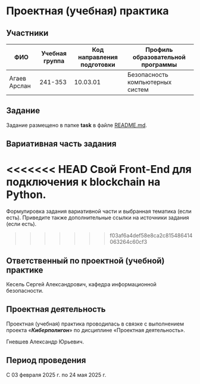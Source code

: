 # Проектная (учебная) практика

## Участники

| ФИО | Учебная группа | Код направления подготовки | Профиль образовательной программы |
|-|-|-|-|
| Агаев Арслан | 241-353 | 10.03.01 | Безопасность компьютерных систем |


## Задание

Задание размещено в папке **task** в файле [README.md](task/README.md).

## Вариативная часть задания

<<<<<<< HEAD
Свой Front-End для подключения к blockchain на Python.
=======
Формулировка задания вариативной части и выбранная тематика (если есть). Приведите также дополнительные ссылки на источники задания (если есть).
>>>>>>> f03af6a4def58e8ca2c815486414063264c60cf3

## Ответственный по проектной (учебной) практике

Кесель Сергей Александрович, кафедра информационной безопасности.

## Проектная деятельность

Проектная (учебная) практика проводилась в связке с выполнением проекта «***Киберполигон***» по дисциплине «Проектная деятельность».

Гневшев Александр Юрьевич.

## Период проведения

С 03 февраля 2025 г. по 24 мая 2025 г.
